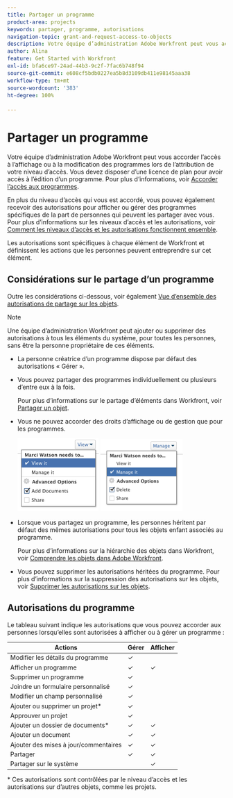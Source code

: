 ```yaml
---
title: Partager un programme
product-area: projects
keywords: partager, programme, autorisations
navigation-topic: grant-and-request-access-to-objects
description: Votre équipe d’administration Adobe Workfront peut vous accorder l’accès à l’affichage ou à la modification des programmes lors de l’attribution de votre niveau d’accès. Vous devez disposer d’une licence de plan pour avoir accès à l’édition d’un programme.
author: Alina
feature: Get Started with Workfront
exl-id: bfa6ce97-24ad-44b3-9c2f-7fac6b748f94
source-git-commit: e608cf5bdb0227ea5b8d3109db411e98145aaa38
workflow-type: tm+mt
source-wordcount: '383'
ht-degree: 100%

---
```


# Partager un programme

Votre équipe d’administration Adobe Workfront peut vous accorder l’accès à l’affichage ou à la modification des programmes lors de l’attribution de votre niveau d’accès. Vous devez disposer d’une licence de plan pour avoir accès à l’édition d’un programme. Pour plus d’informations, voir [Accorder l’accès aux programmes](../../administration-and-setup/add-users/configure-and-grant-access/grant-access-programs.md).

En plus du niveau d’accès qui vous est accordé, vous pouvez également recevoir des autorisations pour afficher ou gérer des programmes spécifiques de la part de personnes qui peuvent les partager avec vous. Pour plus d’informations sur les niveaux d’accès et les autorisations, voir [Comment les niveaux d’accès et les autorisations fonctionnent ensemble](../../administration-and-setup/add-users/access-levels-and-object-permissions/how-access-levels-permissions-work-together.md).

Les autorisations sont spécifiques à chaque élément de Workfront et définissent les actions que les personnes peuvent entreprendre sur cet élément.

## Considérations sur le partage d’un programme

Outre les considérations ci-dessous, voir également [Vue d’ensemble des autorisations de partage sur les objets](../../workfront-basics/grant-and-request-access-to-objects/sharing-permissions-on-objects-overview.md).

>[!NOTE]
>
>Une équipe d’administration Workfront peut ajouter ou supprimer des autorisations à tous les éléments du système, pour toutes les personnes, sans être la personne propriétaire de ces éléments.

* La personne créatrice d’un programme dispose par défaut des autorisations « Gérer ».

* Vous pouvez partager des programmes individuellement ou plusieurs d’entre eux à la fois.

  Pour plus d’informations sur le partage d’éléments dans Workfront, voir [Partager un objet](../../workfront-basics/grant-and-request-access-to-objects/share-an-object.md).

* Vous ne pouvez accorder des droits d’affichage ou de gestion que pour les programmes.

  ![](assets/screen-shot-2014-01-23-at-12.45.15-pm.png) ![](assets/screen-shot-2014-01-22-at-10.03.43-am-190x167.png)

* Lorsque vous partagez un programme, les personnes héritent par défaut des mêmes autorisations pour tous les objets enfant associés au programme.

  Pour plus d’informations sur la hiérarchie des objets dans Workfront, voir [Comprendre les objets dans Adobe Workfront](../../workfront-basics/navigate-workfront/workfront-navigation/understand-objects.md).

* Vous pouvez supprimer les autorisations héritées du programme. Pour plus d’informations sur la suppression des autorisations sur les objets, voir [Supprimer les autorisations sur les objets](../../workfront-basics/grant-and-request-access-to-objects/remove-permissions-from-objects.md).

## Autorisations du programme

Le tableau suivant indique les autorisations que vous pouvez accorder aux personnes lorsqu’elles sont autorisées à afficher ou à gérer un programme :

| **Actions** | **Gérer** | **Afficher** |
|---|---|---|
| Modifier les détails du programme | ✓ |   |
| Afficher un programme | ✓ | ✓ |
| Supprimer un programme | ✓ |   |
| Joindre un formulaire personnalisé | ✓ |   |
| Modifier un champ personnalisé | ✓ |   |
| Ajouter ou supprimer un projet&#42; | ✓ |   |
| Approuver un projet | ✓ |   |
| Ajouter un dossier de documents&#42; | ✓ | ✓ |
| Ajouter un document | ✓ | ✓ |
| Ajouter des mises à jour/commentaires | ✓ | ✓ |
| Partager | ✓ | ✓ |
| Partager sur le système |   | ✓ |

* Ces autorisations sont contrôlées par le niveau d’accès et les autorisations sur d’autres objets, comme les projets. 
